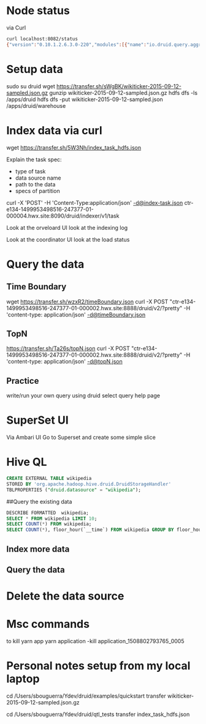 # Node status
via Curl
```sh
curl localhost:8082/status
{"version":"0.10.1.2.6.3.0-220","modules":[{"name":"io.druid.query.aggregation.datasketches.theta.SketchModule","artifact":"druid-datasketches","version":"0.10.1.2.6.3.0-220"},{"name":"io.druid.query.aggregation.datasketches.theta.oldapi.OldApiSketchModule","artifact":"druid-datasketches","version":"0.10.1.2.6.3.0-220"},{"name":"io.druid.storage.hdfs.HdfsStorageDruidModule","artifact":"druid-hdfs-storage","version":"0.10.1.2.6.3.0-220"},{"name":"io.druid.indexing.kafka.KafkaIndexTaskModule","artifact":"druid-kafka-indexing-service","version":"0.10.1.2.6.3.0-220"},{"name":"io.druid.metadata.storage.mysql.MySQLMetadataStorageModule","artifact":"mysql-metadata-storage","version":"0.10.1.2.6.3.0-220"},{"name":"io.druid.emitter.ambari.metrics.AmbariMetricsEmitterModule","artifact":"ambari-metrics-emitter","version":"0.10.1.2.6.3.0-220"}],"memory":{"maxMemory":2058354688,"totalMemory":2058354688,"freeMemory":1727201736,"usedMemory":331152952}}

```

# Setup data

sudo su druid
wget https://transfer.sh/sWgBK/wikiticker-2015-09-12-sampled.json.gz
gunzip wikiticker-2015-09-12-sampled.json.gz
hdfs dfs -ls /apps/druid
hdfs dfs -put wikiticker-2015-09-12-sampled.json /apps/druid/warehouse

# Index data via curl

wget https://transfer.sh/5W3Nh/index_task_hdfs.json

Explain the task spec:

- type of task
- data source name
- path to the data
- specs of partition


curl -X 'POST' -H 'Content-Type:application/json' -d@index-task.json ctr-e134-1499953498516-247377-01-000004.hwx.site:8090/druid/indexer/v1/task

Look at the orveloard UI look at the indexing log

Look at the coordinator UI look at the load status

# Query the data 

## Time Boundary
wget https://transfer.sh/wzxR2/timeBoundary.json
curl -X POST "ctr-e134-1499953498516-247377-01-000002.hwx.site:8888/druid/v2/?pretty" -H 'content-type: application/json' -d@timeBoundary.json

## TopN
https://transfer.sh/Ta26s/topN.json
curl -X POST "ctr-e134-1499953498516-247377-01-000002.hwx.site:8888/druid/v2/?pretty" -H 'content-type: application/json' -d@topN.json

## Practice 
write/run your own query using druid select query help page 

# SuperSet UI
Via Ambari UI Go to Superset and create some simple slice

# Hive QL

```sql
CREATE EXTERNAL TABLE wikipedia
STORED BY 'org.apache.hadoop.hive.druid.DruidStorageHandler'
TBLPROPERTIES ("druid.datasource" = "wikipedia");
```

##Query the existing data

```sql
DESCRIBE FORMATTED  wikipedia;
SELECT * FROM wikipedia LIMIT 10;
SELECT COUNT(*) FROM wikipedia;
SELECT COUNT(*), floor_hour(`__time`) FROM wikipedia GROUP BY floor_hour(`__time`);
```


## Index more data 


## Query the data 



# Delete the data source 


# Msc commands
to kill yarn app
yarn application -kill  application_1508802793765_0005


# Personal notes setup from my local laptop
cd /Users/sbouguerra/Ydev/druid/examples/quickstart
transfer wikiticker-2015-09-12-sampled.json.gz

cd /Users/sbouguerra/Ydev/druid/qtl_tests
transfer index_task_hdfs.json

